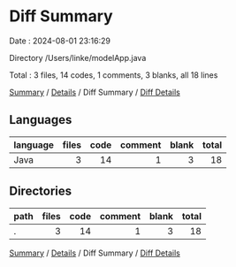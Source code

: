 # Diff Summary

Date : 2024-08-01 23:16:29

Directory /Users/linke/modelApp.java

Total : 3 files,  14 codes, 1 comments, 3 blanks, all 18 lines

[Summary](results.md) / [Details](details.md) / Diff Summary / [Diff Details](diff-details.md)

## Languages
| language | files | code | comment | blank | total |
| :--- | ---: | ---: | ---: | ---: | ---: |
| Java | 3 | 14 | 1 | 3 | 18 |

## Directories
| path | files | code | comment | blank | total |
| :--- | ---: | ---: | ---: | ---: | ---: |
| . | 3 | 14 | 1 | 3 | 18 |

[Summary](results.md) / [Details](details.md) / Diff Summary / [Diff Details](diff-details.md)